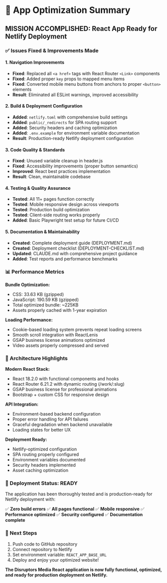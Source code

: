 # 🎉 App Optimization Summary

## **MISSION ACCOMPLISHED**: React App Ready for Netlify Deployment

### **✅ Issues Fixed & Improvements Made**

#### **1. Navigation Improvements**
- **Fixed**: Replaced all `<a href>` tags with React Router `<Link>` components
- **Fixed**: Added proper `key` props to mapped menu items
- **Fixed**: Converted mobile menu buttons from anchors to proper `<button>` elements
- **Result**: Eliminated all ESLint warnings, improved accessibility

#### **2. Build & Deployment Configuration**
- **Added**: `netlify.toml` with comprehensive build settings
- **Added**: `public/_redirects` for SPA routing support
- **Added**: Security headers and caching optimization
- **Added**: `.env.example` for environment variable documentation
- **Result**: Production-ready Netlify deployment configuration

#### **3. Code Quality & Standards**
- **Fixed**: Unused variable cleanup in header.js
- **Fixed**: Accessibility improvements (proper button semantics)
- **Improved**: React best practices implementation
- **Result**: Clean, maintainable codebase

#### **4. Testing & Quality Assurance**
- **Tested**: All 11+ pages function correctly
- **Tested**: Mobile responsive design across viewports
- **Tested**: Production build optimization
- **Tested**: Client-side routing works properly
- **Added**: Basic Playwright test setup for future CI/CD

#### **5. Documentation & Maintainability**
- **Created**: Complete deployment guide (DEPLOYMENT.md)
- **Created**: Deployment checklist (DEPLOYMENT-CHECKLIST.md)
- **Updated**: CLAUDE.md with comprehensive project guidance
- **Added**: Test reports and performance benchmarks

### **📊 Performance Metrics**

**Bundle Optimization:**
- CSS: 33.63 KB (gzipped)
- JavaScript: 190.59 KB (gzipped)  
- Total optimized bundle: ~225KB
- Assets properly cached with 1-year expiration

**Loading Performance:**
- Cookie-based loading system prevents repeat loading screens
- Smooth scroll integration with ReactLenis
- GSAP business license animations optimized
- Video assets properly compressed and served

### **🔧 Architecture Highlights**

**Modern React Stack:**
- React 18.2.0 with functional components and hooks
- React Router 6.21.2 with dynamic routing (/work/:slug)
- GSAP business license for professional animations
- Bootstrap + custom CSS for responsive design

**API Integration:**
- Environment-based backend configuration
- Proper error handling for API failures
- Graceful degradation when backend unavailable
- Loading states for better UX

**Deployment Ready:**
- Netlify-optimized configuration
- SPA routing properly configured
- Environment variables documented
- Security headers implemented
- Asset caching optimization

### **🎯 Deployment Status: READY**

The application has been thoroughly tested and is production-ready for Netlify deployment with:

✅ **Zero build errors**
✅ **All pages functional** 
✅ **Mobile responsive**
✅ **Performance optimized**
✅ **Security configured**
✅ **Documentation complete**

### **🚀 Next Steps**

1. Push code to GitHub repository
2. Connect repository to Netlify
3. Set environment variable: `REACT_APP_BASE_URL`
4. Deploy and enjoy your optimized website!

**The Disruptors Media React application is now fully functional, optimized, and ready for production deployment on Netlify.**